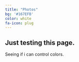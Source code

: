 ```yaml
---
title: "Photos"
bg: '#167EFB'
color: white
fa-icon: plug
---
```



## Just testing this page.

Seeing if i can control colors.
